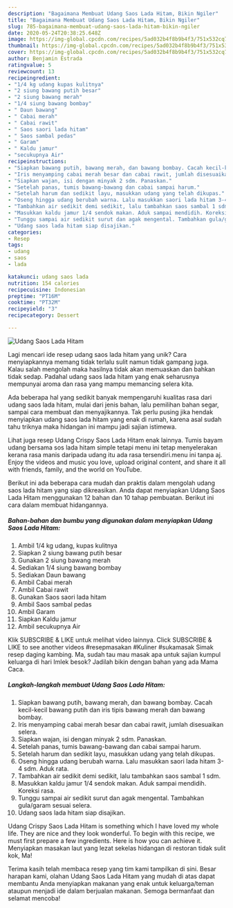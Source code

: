 ```yaml
---
description: "Bagaimana Membuat Udang Saos Lada Hitam, Bikin Ngiler"
title: "Bagaimana Membuat Udang Saos Lada Hitam, Bikin Ngiler"
slug: 785-bagaimana-membuat-udang-saos-lada-hitam-bikin-ngiler
date: 2020-05-24T20:38:25.648Z
image: https://img-global.cpcdn.com/recipes/5ad032b4f8b9b4f3/751x532cq70/udang-saos-lada-hitam-foto-resep-utama.jpg
thumbnail: https://img-global.cpcdn.com/recipes/5ad032b4f8b9b4f3/751x532cq70/udang-saos-lada-hitam-foto-resep-utama.jpg
cover: https://img-global.cpcdn.com/recipes/5ad032b4f8b9b4f3/751x532cq70/udang-saos-lada-hitam-foto-resep-utama.jpg
author: Benjamin Estrada
ratingvalue: 5
reviewcount: 13
recipeingredient:
- "1/4 kg udang kupas kulitnya"
- "2 siung bawang putih besar"
- "2 siung bawang merah"
- "1/4 siung bawang bombay"
- " Daun bawang"
- " Cabai merah"
- " Cabai rawit"
- " Saos saori lada hitam"
- " Saos sambal pedas"
- " Garam"
- " Kaldu jamur"
- "secukupnya Air"
recipeinstructions:
- "Siapkan bawang putih, bawang merah, dan bawang bombay. Cacah kecil-kecil bawang putih dan iris tipis bawang merah dan bawang bombay."
- "Iris menyamping cabai merah besar dan cabai rawit, jumlah disesuaikan selera."
- "Siapkan wajan, isi dengan minyak 2 sdm. Panaskan."
- "Setelah panas, tumis bawang-bawang dan cabai sampai harum."
- "Setelah harum dan sedikit layu, masukkan udang yang telah dikupas."
- "Oseng hingga udang berubah warna. Lalu masukkan saori lada hitam 3-4 sdm. Aduk rata."
- "Tambahkan air sedikit demi sedikit, lalu tambahkan saos sambal 1 sdm."
- "Masukkan kaldu jamur 1/4 sendok makan. Aduk sampai mendidih. Koreksi rasa."
- "Tunggu sampai air sedikit surut dan agak mengental. Tambahkan gula/garam sesuai selera."
- "Udang saos lada hitam siap disajikan."
categories:
- Resep
tags:
- udang
- saos
- lada

katakunci: udang saos lada 
nutrition: 154 calories
recipecuisine: Indonesian
preptime: "PT16M"
cooktime: "PT32M"
recipeyield: "3"
recipecategory: Dessert

---
```



![Udang Saos Lada Hitam](https://img-global.cpcdn.com/recipes/5ad032b4f8b9b4f3/751x532cq70/udang-saos-lada-hitam-foto-resep-utama.jpg)

Lagi mencari ide resep udang saos lada hitam yang unik? Cara menyiapkannya memang tidak terlalu sulit namun tidak gampang juga. Kalau salah mengolah maka hasilnya tidak akan memuaskan dan bahkan tidak sedap. Padahal udang saos lada hitam yang enak seharusnya mempunyai aroma dan rasa yang mampu memancing selera kita.

Ada beberapa hal yang sedikit banyak mempengaruhi kualitas rasa dari udang saos lada hitam, mulai dari jenis bahan, lalu pemilihan bahan segar, sampai cara membuat dan menyajikannya. Tak perlu pusing jika hendak menyiapkan udang saos lada hitam yang enak di rumah, karena asal sudah tahu triknya maka hidangan ini mampu jadi sajian istimewa.

Lihat juga resep Udang Crispy Saos Lada Hitam enak lainnya. Tumis bayam udang bersama sos lada hitam simple tetapi menu ini tetap menyelerakan kerana rasa manis daripada udang itu ada rasa tersendiri.menu ini tanpa aj. Enjoy the videos and music you love, upload original content, and share it all with friends, family, and the world on YouTube.


Berikut ini ada beberapa cara mudah dan praktis dalam mengolah udang saos lada hitam yang siap dikreasikan. Anda dapat menyiapkan Udang Saos Lada Hitam menggunakan 12 bahan dan 10 tahap pembuatan. Berikut ini cara dalam membuat hidangannya.

<!--inarticleads1-->

##### Bahan-bahan dan bumbu yang digunakan dalam menyiapkan Udang Saos Lada Hitam:

1. Ambil 1/4 kg udang, kupas kulitnya
1. Siapkan 2 siung bawang putih besar
1. Gunakan 2 siung bawang merah
1. Sediakan 1/4 siung bawang bombay
1. Sediakan  Daun bawang
1. Ambil  Cabai merah
1. Ambil  Cabai rawit
1. Gunakan  Saos saori lada hitam
1. Ambil  Saos sambal pedas
1. Ambil  Garam
1. Siapkan  Kaldu jamur
1. Ambil secukupnya Air


Klik SUBSCRIBE &amp; LIKE untuk melihat video lainnya. Click SUBSCRIBE &amp; LIKE to see another videos #resepmasakan #Kuliner #sukamasak Simak resep daging kambing. Ma, sudah tau mau masak apa untuk sajian kumpul keluarga di hari Imlek besok? Jadilah bikin dengan bahan yang ada Mama Caca. 

<!--inarticleads2-->

##### Langkah-langkah membuat Udang Saos Lada Hitam:

1. Siapkan bawang putih, bawang merah, dan bawang bombay. Cacah kecil-kecil bawang putih dan iris tipis bawang merah dan bawang bombay.
1. Iris menyamping cabai merah besar dan cabai rawit, jumlah disesuaikan selera.
1. Siapkan wajan, isi dengan minyak 2 sdm. Panaskan.
1. Setelah panas, tumis bawang-bawang dan cabai sampai harum.
1. Setelah harum dan sedikit layu, masukkan udang yang telah dikupas.
1. Oseng hingga udang berubah warna. Lalu masukkan saori lada hitam 3-4 sdm. Aduk rata.
1. Tambahkan air sedikit demi sedikit, lalu tambahkan saos sambal 1 sdm.
1. Masukkan kaldu jamur 1/4 sendok makan. Aduk sampai mendidih. Koreksi rasa.
1. Tunggu sampai air sedikit surut dan agak mengental. Tambahkan gula/garam sesuai selera.
1. Udang saos lada hitam siap disajikan.


Udang Crispy Saos Lada Hitam is something which I have loved my whole life. They are nice and they look wonderful. To begin with this recipe, we must first prepare a few ingredients. Here is how you can achieve it. Menyiapkan masakan laut yang lezat sekelas hidangan di restoran tidak sulit kok, Ma! 

Terima kasih telah membaca resep yang tim kami tampilkan di sini. Besar harapan kami, olahan Udang Saos Lada Hitam yang mudah di atas dapat membantu Anda menyiapkan makanan yang enak untuk keluarga/teman ataupun menjadi ide dalam berjualan makanan. Semoga bermanfaat dan selamat mencoba!
